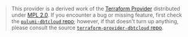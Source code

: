 > This provider is a derived work of the [Terraform Provider](https://github.com/terraform-providers/terraform-provider-dbtcloud)
> distributed under [MPL 2.0](https://www.mozilla.org/en-US/MPL/2.0/). If you encounter a bug or missing feature,
> first check the [`pulumi-dbtcloud` repo](https://github.com/pulumi/pulumi-dbt-cloud/issues); however, if that doesn't turn up anything,
> please consult the source [`terraform-provider-dbtcloud` repo](https://github.com/terraform-providers/terraform-provider-dbtcloud/issues).

